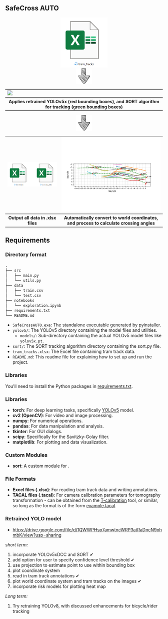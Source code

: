 

## **SafeCross AUTO**


<div align="center">
    <img src="../images/xlsx_tracks.png" width="150" />
</div>

<div align="center">
    <img src="../images/down-arrow-png-down-arrow-sketch-free-icon-512.png" width="50" />
</div>



<div align="center">
    <table>
        <tr>
            <td><img src="../images/SafeCross AUTO.gif" width="500" /></td> 
        </tr>
        <tr>
            <th>Applies retrained YOLOv5x (red bounding boxes), and SORT algorithm for tracking (green bounding boxes)</th>
        </tr>
    </table>
</div>


<div align="center">
    <img src="../images/down-arrow-png-down-arrow-sketch-free-icon-512.png" width="50" />
</div>




<div align="center">
    <table>
        <tr>
            <td><img src="../images/xlsx_annotationsandcrossings.png" width="300" /></td>
            <td><img src="../SafeCross AUTO/example output/287ALL/Sceneplot_WorldCoords.png" width="600" /></td> 
        </tr>
        <tr>
            <th>Output all data in .xlsx files</th>
            <th>Automatically convert to world coordinates, and process to calculate crossing angles</th>
        </tr>
    </table>
</div>


## Requirements

### Directory format

```
.
├── src
│   ├── main.py
│   └── utils.py
├── data
│   ├── train.csv
│   └── test.csv
├── notebooks
│   └── exploration.ipynb
├── requirements.txt
└── README.md
```


- `SafeCrossAUTO.exe`: The standalone executable generated by pyinstaller.
- `yolov5/`: The YOLOv5 directory containing the model files and utilities.
  - `models/`: Sub-directory containing the actual YOLOv5 model files like `yolov5x.pt`.
- `sort/`: The SORT tracking algorithm directory containing the sort.py file.
- `tram_tracks.xlsx`: The Excel file containing tram track data.
- `README.md`: This readme file for explaining how to set up and run the project.



### Libraries
You'll need to install the Python packages in [requirements.txt](https://github.com/KevGildea/SafeCross/blob/main/SafeCross%20AUTO/requirements.txt).



### Libraries
- **torch**: For deep learning tasks, specifically [YOLOv5](https://github.com/ultralytics/yolov5) model.
- **cv2 (OpenCV)**: For video and image processing.
- **numpy**: For numerical operations.
- **pandas**: For data manipulation and analysis.
- **tkinter**: For GUI dialogs.
- **scipy**: Specifically for the Savitzky-Golay filter.
- **matplotlib**: For plotting and data visualization.

### Custom Modules
- **sort**: A custom module for .

### File Formats
- **Excel files (.xlsx)**: For reading tram track data and writing annotations.
- **TACAL files (.tacal)**: For camera calibration parameters for tomography transformation - can be obtained from the [T-calibration](https://bitbucket.org/TrafficAndRoads/tanalyst/downloads/) tool, or similar, so long as the format is of the form [example.tacal](https://github.com/KevGildea/SafeCross/blob/main/SafeCross%20AUTO/example%20data/Dublin/tacal/example.tacal).

### **Retrained YOLO model**
- <https://drive.google.com/file/d/1QWWPHsp7amwtncWRP3atRaDncN9ohmbK/view?usp=sharing>




_short term:_
1. incorporate YOLOv5xDCC and SORT ✔
2. add option for user to specify confidence level threshold ✔
3. use projection to estimate point to use within bounding box
5. plot coordinate system
6. read in tram track annotations ✔
7. plot world coordinate system and tram tracks on the images ✔
8. incorporate risk models for plotting heat map




_Long term:_
1. Try retraining YOLOv8, with discussed enhancements for bicycle/rider tracking

